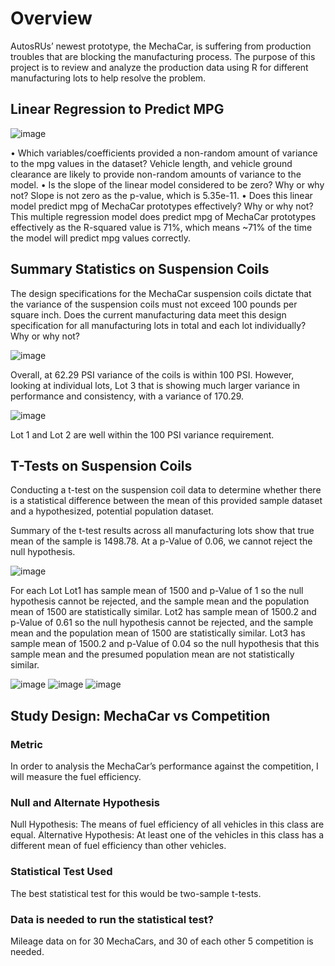 # Overview
AutosRUs’ newest prototype, the MechaCar, is suffering from production troubles that are blocking the manufacturing process. The purpose of this project is to review and analyze the production data using R for different manufacturing lots to help resolve the problem.

## Linear Regression to Predict MPG
![image](https://user-images.githubusercontent.com/98617082/174213846-aa15a58d-9061-4046-84ca-0ac1ee1a8701.png)

•	Which variables/coefficients provided a non-random amount of variance to the mpg values in the dataset?
Vehicle length, and vehicle ground clearance are likely to provide non-random amounts of variance to the model. 
•	Is the slope of the linear model considered to be zero? Why or why not?
Slope is not zero as the p-value, which is 5.35e-11.
•	Does this linear model predict mpg of MechaCar prototypes effectively? Why or why not?
This multiple regression model does predict mpg of MechaCar prototypes effectively as the R-squared value is 71%, which means ~71% of the time the model will predict mpg values correctly. 



## Summary Statistics on Suspension Coils

The design specifications for the MechaCar suspension coils dictate that the variance of the suspension coils must not exceed 100 pounds per square inch. Does the current manufacturing data meet this design specification for all manufacturing lots in total and each lot individually? Why or why not?

![image](https://user-images.githubusercontent.com/98617082/174214074-6392c491-b5e9-4e62-9621-be2743379fb0.png)

Overall, at 62.29 PSI variance of the coils is within 100 PSI. However, looking at individual lots, Lot 3 that is showing much larger variance in performance and consistency, with a variance of 170.29.

![image](https://user-images.githubusercontent.com/98617082/174214186-f1d62d2e-85a4-4197-985e-5fe90958b012.png)

Lot 1 and Lot 2 are well within the 100 PSI variance requirement.

## T-Tests on Suspension Coils
Conducting a t-test on the suspension coil data to determine whether there is a statistical difference between the mean of this provided sample dataset and a hypothesized, potential population dataset.

Summary of the t-test results across all manufacturing lots show that true mean of the sample is 1498.78. At a p-Value of 0.06, we cannot reject the null hypothesis.

![image](https://user-images.githubusercontent.com/98617082/174213846-aa15a58d-9061-4046-84ca-0ac1ee1a8701.png)


For each Lot
Lot1 has sample mean of 1500 and p-Value of 1 so the null hypothesis cannot be rejected, and the sample mean and the population mean of 1500 are statistically similar.
Lot2 has sample mean of 1500.2 and p-Value of 0.61  so the null hypothesis cannot be rejected, and the sample mean and the population mean of 1500 are statistically similar.
Lot3 has sample mean of 1500.2 and p-Value of 0.04 so the null hypothesis that this sample mean and the presumed population mean are not statistically similar.

![image](https://user-images.githubusercontent.com/98617082/174213944-b6dc5982-8363-49f6-891e-ca3079045412.png)
![image](https://user-images.githubusercontent.com/98617082/174213953-b74e81a6-c09c-498d-973b-907efacd3f57.png)
![image](https://user-images.githubusercontent.com/98617082/174213961-53fa7a06-bccd-4c43-8f2e-b246429d3447.png)

## Study Design: MechaCar vs Competition

### Metric
In order to analysis the MechaCar’s performance against the competition, I will measure the fuel efficiency.

### Null and Alternate Hypothesis

Null Hypothesis: The means of fuel efficiency of all vehicles in this class are equal.
Alternative Hypothesis: At least one of the vehicles in this class has a different mean of fuel efficiency than other vehicles.

### Statistical Test Used

The best statistical test for this would be two-sample t-tests.

### Data is needed to run the statistical test?
Mileage data on for 30 MechaCars, and 30 of each other 5 competition is needed.  

